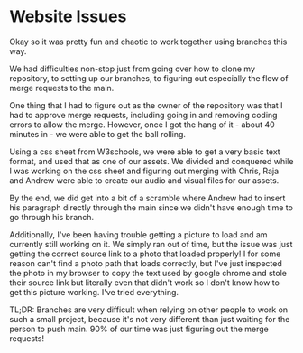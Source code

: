 # Website Issues

Okay so it was pretty fun and chaotic to work together using branches this way.

We had difficulties non-stop just from going over how to clone my repository, to setting up our branches, to figuring out especially the flow of merge requests to the main.

One thing that I had to figure out as the owner of the repository was that I had to approve merge requests, including going in and removing coding errors to allow the merge. However, once I got the hang of it - about 40 minutes in - we were able to get the ball rolling.

Using a css sheet from W3schools, we were able to get a very basic text format, and used that as one of our assets. We divided and conquered while I was working on the css sheet and figuring out merging with Chris, Raja and Andrew were able to create our audio and visual files for our assets.

By the end, we did get into a bit of a scramble where Andrew had to insert his paragraph directly through the main since we didn't have enough time to go through his branch.

Additionally, I've been having trouble getting a picture to load and am currently still working on it. We simply ran out of time, but the issue was just getting the correct source link to a photo that loaded properly! I for some reason can't find a photo path that loads correctly, but I've just inspected the photo in my browser to copy the text used by google chrome and stole their source link but literally even that didn't work so I don't know how to get this picture working. I've tried everything. 

TL;DR:
Branches are very difficult when relying on other people to work on such a small project, because it's not very different than just waiting for the person to push main. 90% of our time was just figuring out the merge requests!
